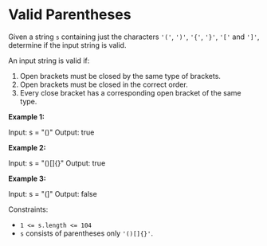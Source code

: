 # Valid Parentheses

Given a string `s` containing just the characters `'('`, `')'`, `'{'`, `'}'`, `'['` and `']'`, determine if the input string is valid.

An input string is valid if:

1. Open brackets must be closed by the same type of brackets.
2. Open brackets must be closed in the correct order.
3. Every close bracket has a corresponding open bracket of the same type.
 

**Example 1:**

Input: s = "()"
Output: true

**Example 2:**

Input: s = "()[]{}"
Output: true

**Example 3:**

Input: s = "(]"
Output: false
 

Constraints:

- `1 <= s.length <= 104`
- `s` consists of parentheses only `'()[]{}'`.